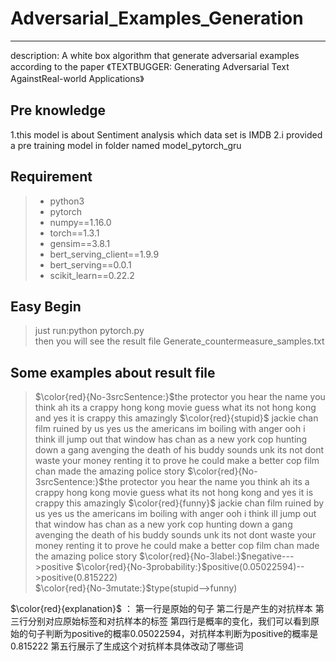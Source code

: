 # Adversarial_Examples_Generation 

------

description:  A white box algorithm that generate adversarial examples according to the paper 《TEXTBUGGER: Generating Adversarial Text AgainstReal-world Applications》

## Pre knowledge
1.this model is about Sentiment analysis which data set is IMDB 
2.i provided a pre training model in folder named model_pytorch_gru
## Requirement
> * python3
> * pytorch
> * numpy==1.16.0
> * torch==1.3.1
> * gensim==3.8.1
> * bert_serving_client==1.9.9
> * bert_serving==0.0.1
> * scikit_learn==0.22.2

## Easy Begin
> just run:python pytorch.py  
then you will see the result file Generate_countermeasure_samples.txt

## Some examples about result file
>$\color{red}{No-3srcSentence:}$the protector you hear the name you think ah its a crappy hong kong movie guess what its not hong kong and yes it is crappy this amazingly $\color{red}{stupid}$ jackie chan film ruined by us yes us the americans im boiling with anger ooh i think ill jump out that window has chan as a new york cop hunting down a gang avenging the death of his buddy sounds unk its not dont waste your money renting it to prove he could make a better cop film chan made the amazing police story 
$\color{red}{No-3srcSentence:}$the protector you hear the name you think ah its a crappy hong kong movie guess what its not hong kong and yes it is crappy this amazingly $\color{red}{funny}$ jackie chan film ruined by us yes us the americans im boiling with anger ooh i think ill jump out that window has chan as a new york cop hunting down a gang avenging the death of his buddy sounds unk its not dont waste your money renting it to prove he could make a better cop film chan made the amazing police story
$\color{red}{No-3label:}$negative--->positive
$\color{red}{No-3probability:}$positive(0.05022594)-->positive(0.815222)    
$\color{red}{No-3mutate:}$type(stupid-->funny)

$\color{red}{explanation}$ ：
第一行是原始的句子
第二行是产生的对抗样本
第三行分别对应原始标签和对抗样本的标签
第四行是概率的变化，我们可以看到原始的句子判断为positive的概率0.05022594，对抗样本判断为positive的概率是0.815222
第五行展示了生成这个对抗样本具体改动了哪些词
